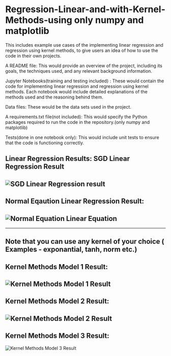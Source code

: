 # Regression-Linear-and-with-Kernel-Methods-using only numpy and matplotlib
This includes example use cases of the implementing linear regression and regression using kernel methods, to give users an idea of how to use the code in their own projects.

A README file: This would provide an overview of the project, including its goals, the techniques used, and any relevant background information.

Jupyter Notebooks(training and testing included) : These would contain the code for implementing linear regression and regression using kernel methods. Each notebook would include detailed explanations of the methods used and the reasoning behind them.

Data files: These would be the data sets used in the project.

A requirements.txt file(not included): This would specify the Python packages required to run the code in the repository.(only numpy and matplotlib)


Tests(done in one notebook only): This would include unit tests to ensure that the code is functioning correctly.

Linear Regression Results: 
SGD Linear Regression Result
-------
![SGD Linear Regression result](https://user-images.githubusercontent.com/101024664/224491205-942232b3-0064-4d05-a4e3-65420b771175.png)
------
Normal Eqaution Linear Regression Result:
------
![Normal Equation Linear Equation](https://user-images.githubusercontent.com/101024664/224491212-3ab86643-9ea4-4cbb-8bf4-f590e989aa37.png)
------
------
Note that you can use any kernel of your choice ( Examples - exponantial, tanh, norm etc.)
------
Kernel Methods Model 1 Result:
------
![Kernel Methods Model 1 Result](https://user-images.githubusercontent.com/101024664/224491643-8591ffc1-7170-41f4-9440-c418a3790533.png)
-------
Kernel Methods Model 2 Result:
-------
![Kernel Methods Model 2 Result](https://user-images.githubusercontent.com/101024664/224491651-6af3efa5-1701-4603-a887-58c06f3eb1ca.png)
-------
Kernel Methods Model 3 Result:
-------
![Kernel Methods Model 3 Result](https://user-images.githubusercontent.com/101024664/224491662-58201c13-8f21-4bf5-b3c5-83cf7df6aa82.png)

